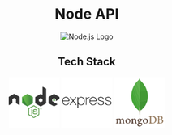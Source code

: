 <h1 align="center">Node API</h1>
<div align="center">
  <img src="https://upload.wikimedia.org/wikipedia/commons/thumb/d/d9/Node.js_logo.svg/885px-Node.js_logo.svg.png" width="40%" alt="Node.js Logo"/>
</div>
<div align="center">
  <h2>Tech Stack</h2>
    <img src="https://raw.githubusercontent.com/devicons/devicon/master/icons/nodejs/nodejs-original-wordmark.svg" width="100" height="100" alt="Node.js"/>
    <img src="https://raw.githubusercontent.com/devicons/devicon/master/icons/express/express-original-wordmark.svg" width="100" height="100" alt="Express"/>
    <img src="https://raw.githubusercontent.com/devicons/devicon/master/icons/mongodb/mongodb-original-wordmark.svg" width="100" height="100" alt="MongoDB"/>
</div>
